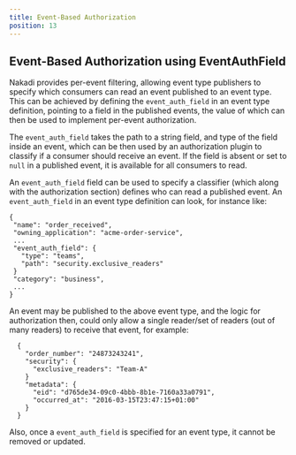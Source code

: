 ```yaml
---
title: Event-Based Authorization
position: 13
---
```


## Event-Based Authorization using EventAuthField

Nakadi provides per-event filtering, allowing event type publishers to specify which consumers can read an event
 published to an event type. This can be achieved by defining the `event_auth_field` in an event type definition,
 pointing to a field in the published events, the value of which can then be used to implement per-event authorization.

 The `event_auth_field` takes the path to a string field, and type of the field inside an event, which can be then used
 by an authorization plugin to classify if a consumer should receive an event.
 If the field is absent or set to `null` in a published event, it is available for all consumers to read.

 An `event_auth_field` field can be used to specify a classifier (which along with the authorization section)
 defines who can read a published event.
 An `event_auth_field` in an event type definition can look, for instance like:

 ```
{
  "name": "order_received",
  "owning_application": "acme-order-service",
  ...
  "event_auth_field": {
    "type": "teams",
    "path": "security.exclusive_readers"
  }
  "category": "business",
  ...
}
```

An event may be published to the above event type, and the logic for authorization then, could only allow a single
 reader/set of readers (out of many readers) to receive that event, for example:

```
  {
    "order_number": "24873243241",
    "security": {
      "exclusive_readers": "Team-A"
    }
    "metadata": {
      "eid": "d765de34-09c0-4bbb-8b1e-7160a33a0791",
      "occurred_at": "2016-03-15T23:47:15+01:00"
    }
  }
```

 Also, once a `event_auth_field` is specified for an event type, it cannot be removed or updated.

